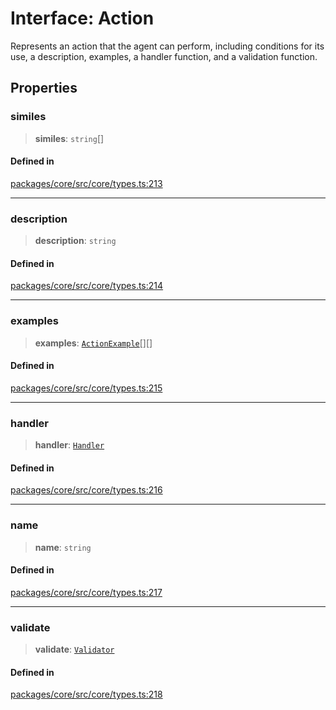 # Interface: Action

Represents an action that the agent can perform, including conditions for its use, a description, examples, a handler function, and a validation function.

## Properties

### similes

> **similes**: `string`[]

#### Defined in

[packages/core/src/core/types.ts:213](https://github.com/ai16z/eliza/blob/main/packages/core/src/core/types.ts#L213)

***

### description

> **description**: `string`

#### Defined in

[packages/core/src/core/types.ts:214](https://github.com/ai16z/eliza/blob/main/packages/core/src/core/types.ts#L214)

***

### examples

> **examples**: [`ActionExample`](ActionExample.md)[][]

#### Defined in

[packages/core/src/core/types.ts:215](https://github.com/ai16z/eliza/blob/main/packages/core/src/core/types.ts#L215)

***

### handler

> **handler**: [`Handler`](../type-aliases/Handler.md)

#### Defined in

[packages/core/src/core/types.ts:216](https://github.com/ai16z/eliza/blob/main/packages/core/src/core/types.ts#L216)

***

### name

> **name**: `string`

#### Defined in

[packages/core/src/core/types.ts:217](https://github.com/ai16z/eliza/blob/main/packages/core/src/core/types.ts#L217)

***

### validate

> **validate**: [`Validator`](../type-aliases/Validator.md)

#### Defined in

[packages/core/src/core/types.ts:218](https://github.com/ai16z/eliza/blob/main/packages/core/src/core/types.ts#L218)
